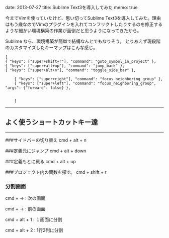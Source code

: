 date: 2013-07-27
title: Sublime Text3を導入してみた
memo: true

今までVimを使っていたけど、思い切ってSublime Text3を導入してみた。理由はもう歳なのでVimのプラグインを入れてコンフリクトしたりするのを修正するような細かい環境構築の作業が面倒だと思うようになってきたから。




Sublime なら、環境構築が簡単で結構なんとでもなりそう。
とりあえず現段階のカスタマイズしたキーマップはこんな感じ。

	[
	{ "keys": ["super+shift+r"], "command": "goto_symbol_in_project" },
	{ "keys": ["super+alt+up"], "command": "jump_back" },
	{ "keys": ["super+alt+n"], "command": "toggle_side_bar" },

		{ "keys": ["super+right"], "command": "focus_neighboring_group" },
		{ "keys": ["super+left"], "command": "focus_neighboring_group", "args": {"forward": false} },


		]


***
## よく使うショートカットキー達
***

###サイドバーの切り替え
cmd + alt + n

###定義元にジャンプ
cmd + alt + down


###定義もとに戻る
cmd + alt + up



###プロジェクト内の関数を探す。
cmd + shift + r



### 分割画面

cmd + -> : 次の画面

cmd + -> : 前の画面

cmd + alt + 1 : １画面に分割

cmd + alt + 2 : 1行2列に分割



